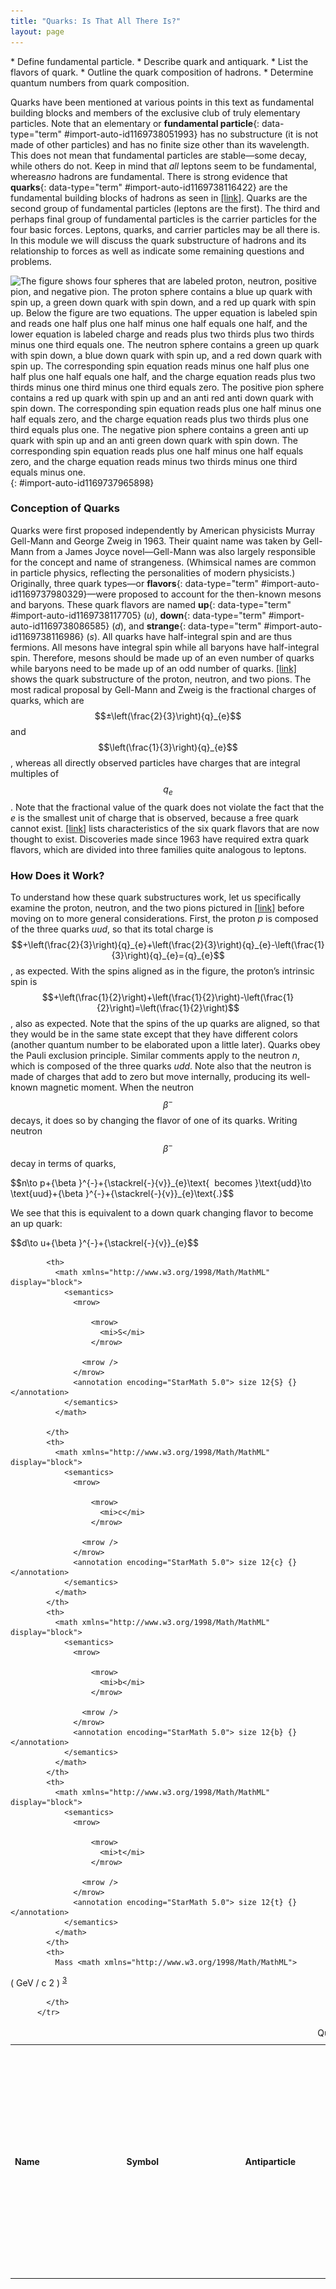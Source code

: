 ```yaml
---
title: "Quarks: Is That All There Is?"
layout: page
---
```



<div data-type="abstract" markdown="1">
* Define fundamental particle.
* Describe quark and antiquark.
* List the flavors of quark.
* Outline the quark composition of hadrons.
* Determine quantum numbers from quark composition.

</div>

Quarks have been mentioned at various points in this text as fundamental building blocks and members of the exclusive club of truly elementary particles. Note that an elementary or **fundamental particle**{: data-type="term" #import-auto-id1169738051993} has no substructure (it is not made of other particles) and has no finite size other than its wavelength. This does not mean that fundamental particles are stable—some decay, while others do not. Keep in mind that *all* leptons seem to be fundamental, whereas*no* hadrons are fundamental. There is strong evidence that **quarks**{: data-type="term" #import-auto-id1169738116422} are the fundamental building blocks of hadrons as seen in [\[link\]](#import-auto-id1169737965898). Quarks are the second group of fundamental particles (leptons are the first). The third and perhaps final group of fundamental particles is the carrier particles for the four basic forces. Leptons, quarks, and carrier particles may be all there is. In this module we will discuss the quark substructure of hadrons and its relationship to forces as well as indicate some remaining questions and problems.

![The figure shows four spheres that are labeled proton, neutron, positive pion, and negative pion. The proton sphere contains a blue up quark with spin up, a green down quark with spin down, and a red up quark with spin up. Below the figure are two equations. The upper equation is labeled spin and reads one half plus one half minus one half equals one half, and the lower equation is labeled charge and reads plus two thirds plus two thirds minus one third equals one. The neutron sphere contains a green up quark with spin down, a blue down quark with spin up, and a red down quark with spin up. The corresponding spin equation reads minus one half plus one half plus one half equals one half, and the charge equation reads plus two thirds minus one third minus one third equals zero. The positive pion sphere contains a red up quark with spin up and an anti red anti down quark with spin down. The corresponding spin equation reads plus one half minus one half equals zero, and the charge equation reads plus two thirds plus one third equals plus one. The negative pion sphere contains a green anti up quark with spin up and an anti green down quark with spin down. The corresponding spin equation reads plus one half minus one half equals zero, and the charge equation reads minus two thirds minus one third equals minus one.](../resources/Figure_34_05_01.jpg "All baryons, such as the proton and neutron shown here, are composed of three quarks. All mesons, such as the pions shown here, are composed of a quark-antiquark pair. Arrows represent the spins of the quarks, which, as we shall see, are also colored. The colors are such that they need to add to white for any possible combination of quarks."){: #import-auto-id1169737965898}

### Conception of Quarks

Quarks were first proposed independently by American physicists Murray Gell-Mann and George Zweig in 1963. Their quaint name was taken by Gell-Mann from a James Joyce novel—Gell-Mann was also largely responsible for the concept and name of strangeness. (Whimsical names are common in particle physics, reflecting the personalities of modern physicists.) Originally, three quark types—or **flavors**{: data-type="term" #import-auto-id1169737980329}—were proposed to account for the then-known mesons and baryons. These quark flavors are named **up**{: data-type="term" #import-auto-id1169738117705} (*u*), **down**{: data-type="term" #import-auto-id1169738086585} (*d*), and **strange**{: data-type="term" #import-auto-id1169738116986} (*s*). All quarks have half-integral spin and are thus fermions. All mesons have integral spin while all baryons have half-integral spin. Therefore, mesons should be made up of an even number of quarks while baryons need to be made up of an odd number of quarks. [\[link\]](#import-auto-id1169737965898) shows the quark substructure of the proton, neutron, and two pions. The most radical proposal by Gell-Mann and Zweig is the fractional charges of quarks, which are $$±\left(\frac{2}{3}\right){q}_{e}$$
 and $$\left(\frac{1}{3}\right){q}_{e}$$
, whereas all directly observed particles have charges that are integral multiples of $${q}_{e}$$
. Note that the fractional value of the quark does not violate the fact that the *e* is the smallest unit of charge that is observed, because a free quark cannot exist. [\[link\]](#import-auto-id1169738110830) lists characteristics of the six quark flavors that are now thought to exist. Discoveries made since 1963 have required extra quark flavors, which are divided into three families quite analogous to leptons.

### How Does it Work?

To understand how these quark substructures work, let us specifically examine the proton, neutron, and the two pions pictured in [\[link\]](#import-auto-id1169737965898) before moving on to more general considerations. First, the proton *p* is composed of the three quarks *uud*, so that its total charge is $$+\left(\frac{2}{3}\right){q}_{e}+\left(\frac{2}{3}\right){q}_{e}-\left(\frac{1}{3}\right){q}_{e}={q}_{e}$$
, as expected. With the spins aligned as in the figure, the proton’s intrinsic spin is $$+\left(\frac{1}{2}\right)+\left(\frac{1}{2}\right)-\left(\frac{1}{2}\right)=\left(\frac{1}{2}\right)$$
, also as expected. Note that the spins of the up quarks are aligned, so that they would be in the same state except that they have different colors (another quantum number to be elaborated upon a little later). Quarks obey the Pauli exclusion principle. Similar comments apply to the neutron *n*, which is composed of the three quarks *udd*. Note also that the neutron is made of charges that add to zero but move internally, producing its well-known magnetic moment. When the neutron $${\beta }^{-}$$
 decays, it does so by changing the flavor of one of its quarks. Writing neutron $${\beta }^{-}$$
 decay in terms of quarks,

<div data-type="equation" id="eip-id1169611872229">
$$n\to p+{\beta }^{-}+{\stackrel{-}{v}}_{e}\text{  becomes }\text{udd}\to \text{uud}+{\beta }^{-}+{\stackrel{-}{v}}_{e}\text{.}$$
</div>

We see that this is equivalent to a down quark changing flavor to become an up quark:

<div data-type="equation" id="eip-id1761747">
$$d\to u+{\beta }^{-}+{\stackrel{-}{v}}_{e}$$
</div>

<table id="import-auto-id1169738110830" summary="Quarks and Antiquarks"><caption><span data-type="title">Quarks and Antiquarks<sup data-type="footnote-number" id="footnote-ref1"><a data-type="footnote-link" href="#footnote1">1</a></sup></span></caption><thead>        
<tr>
            <th>
              <strong>Name</strong>
            </th>
            <th>
              <strong>Symbol</strong>
            </th>
            <th>
              <strong>Antiparticle</strong>
            </th>
            <th>
              <strong>Spin</strong>
            </th>
            <th>
              <strong>Charge</strong>
            </th>
            <th>
              <math xmlns="http://www.w3.org/1998/Math/MathML" display="block">
                <semantics>
                  <mrow>
                    
                      <mrow>
                        <mi>B</mi>
                      </mrow>
                    
                    <mrow />
                  </mrow>
                  <annotation encoding="StarMath 5.0"> size 12{B} {}</annotation>
                </semantics>
              </math> 
              
<sup data-type="footnote-number" id="footnote-ref2"><a data-type="footnote-link" href="#footnote2">2</a></sup> 
            </th>

            <th>
              <math xmlns="http://www.w3.org/1998/Math/MathML" display="block">
                <semantics>
                  <mrow>
                    
                      <mrow>
                        <mi>S</mi>
                      </mrow>
                    
                    <mrow />
                  </mrow>
                  <annotation encoding="StarMath 5.0"> size 12{S} {}</annotation>
                </semantics>
              </math> 

            </th>
            <th>
              <math xmlns="http://www.w3.org/1998/Math/MathML" display="block">
                <semantics>
                  <mrow>
                    
                      <mrow>
                        <mi>c</mi>
                      </mrow>
                    
                    <mrow />
                  </mrow>
                  <annotation encoding="StarMath 5.0"> size 12{c} {}</annotation>
                </semantics>
              </math> 
            </th>
            <th>
              <math xmlns="http://www.w3.org/1998/Math/MathML" display="block">
                <semantics>
                  <mrow>
                    
                      <mrow>
                        <mi>b</mi>
                      </mrow>
                    
                    <mrow />
                  </mrow>
                  <annotation encoding="StarMath 5.0"> size 12{b} {}</annotation>
                </semantics>
              </math> 
            </th>
            <th>
              <math xmlns="http://www.w3.org/1998/Math/MathML" display="block">
                <semantics>
                  <mrow>
                    
                      <mrow>
                        <mi>t</mi>
                      </mrow>
                    
                    <mrow />
                  </mrow>
                  <annotation encoding="StarMath 5.0"> size 12{t} {}</annotation>
                </semantics>
              </math> 
            </th>
            <th>
              Mass <math xmlns="http://www.w3.org/1998/Math/MathML">
<mo stretchy="false">(</mo>
<mtext>GeV</mtext>
<mo stretchy="false">/</mo>
<msup>
<mi>c</mi>
<mn>2</mn>
</msup>
<mo stretchy="false">)</mo>
</math><sup data-type="footnote-number" id="footnote-ref3"><a data-type="footnote-link" href="#footnote3">3</a></sup> 
            
            </th>
          </tr>
</thead><tbody>
<tr>
            <td>Up</td>
            <td>
              <math xmlns="http://www.w3.org/1998/Math/MathML" display="block">
                <semantics>
                  <mrow>
                    
                      <mrow>
                        <mi>u</mi>
                      </mrow>
                    
                    <mrow />
                  </mrow>
                  <annotation encoding="StarMath 5.0"> size 12{u} {}</annotation>
                </semantics>
              </math> 
            </td>
            <td>
              <math xmlns="http://www.w3.org/1998/Math/MathML" display="block">
                <semantics>
                  <mrow>
                    
                      <mrow>
                        <mover accent="true">
                          <mi>u</mi>
                          <mo stretchy="true">-</mo>
                        </mover>
                      </mrow>
                    
                    <mrow />
                  </mrow>
                  <annotation encoding="StarMath 5.0"> size 12{ { bar  {u}}} {}</annotation>
                </semantics>
              </math> 
            </td>
<td>1/2</td>
                               <td>
              <math xmlns="http://www.w3.org/1998/Math/MathML" display="block">
                <semantics>
                  <mrow>
                    
                      <mrow>
                        <mrow>
                          <mrow>
                            <mo stretchy="false">±</mo>
                            <mfrac>
                              <mn>2</mn>
                              <mn>3</mn>
                            </mfrac>
                          </mrow>
                          <msub>
                            <mi>q</mi>
                            
                              <mrow>
                                <mi>e</mi>
                              </mrow>
                            
                          </msub>
                        </mrow>
                      </mrow>
                    
                    <mrow />
                  </mrow>
                  <annotation encoding="StarMath 5.0"> size 12{ +-  {  {2}  over  {3} } q rSub { size 8{e} } } {}</annotation>
                </semantics>
              </math> 
            </td>
                          <td>
              <math xmlns="http://www.w3.org/1998/Math/MathML" display="block">
                <semantics>
                  <mrow>
                    
                      <mrow>
                        <mrow>
                          <mo stretchy="false">±</mo>
                          <mfrac>
                            <mn>1</mn>
                            <mn>3</mn>
                          </mfrac>
                        </mrow>
                      </mrow>
                    
                    <mrow />
                  </mrow>
                  <annotation encoding="StarMath 5.0"> size 12{ +-  {  {1}  over  {3} } } {}</annotation>
                </semantics>
              </math> 
            </td>
            <td>0</td>
            <td>0</td>
            <td>0</td>
            <td>0</td>
            <td>0.005</td>
          </tr><tr>
            <td>Down</td>
            <td>
              <math xmlns="http://www.w3.org/1998/Math/MathML" display="block">
                <semantics>
                  <mrow>
                    
                      <mrow>
                        <mi>d</mi>
                      </mrow>
                    
                    <mrow />
                  </mrow>
                  <annotation encoding="StarMath 5.0"> size 12{d} {}</annotation>
                </semantics>
              </math> 
            </td>
            <td>
              <math xmlns="http://www.w3.org/1998/Math/MathML" display="block">
                <semantics>
                  <mrow>
                    
                      <mrow>
                        <mover accent="true">
                          <mi>d</mi>
                          <mo stretchy="true">-</mo>
                        </mover>
                      </mrow>
                    
                    <mrow />
                  </mrow>
                  <annotation encoding="StarMath 5.0"> size 12{ { bar  {d}}} {}</annotation>
                </semantics>
              </math> 
            </td>
              <td>1/2</td>
            
            <td>
              <math xmlns="http://www.w3.org/1998/Math/MathML" display="block">
                <semantics>
                  <mrow>
                    
                      <mrow>
                        <mrow>
                          <mrow>
                            <mo stretchy="false">∓</mo>
                            <mfrac>
                              <mn>1</mn>
                              <mn>3</mn>
                            </mfrac>
                          </mrow>
                          <msub>
                            <mi>q</mi>
                            
                              <mrow>
                                <mi>e</mi>
                              </mrow>
                            
                          </msub>
                        </mrow>
                      </mrow>
                    
                    <mrow />
                  </mrow>
                  <annotation encoding="StarMath 5.0"> size 12{ -+  {  {1}  over  {3} } q rSub { size 8{e} } } {}</annotation>
                </semantics>
              </math> 
            </td>
            <td>
              <math xmlns="http://www.w3.org/1998/Math/MathML" display="block">
                <semantics>
                  <mrow>
                    
                      <mrow>
                        <mrow>
                          <mo stretchy="false">±</mo>
                          <mfrac>
                            <mn>1</mn>
                            <mn>3</mn>
                          </mfrac>
                        </mrow>
                      </mrow>
                    
                    <mrow />
                  </mrow>
                  <annotation encoding="StarMath 5.0"> size 12{ +-  {  {1}  over  {3} } } {}</annotation>
                </semantics>
              </math> 
            </td>
            <td>0</td>
            <td>0</td>
            <td>0</td>
            <td>0</td>
            <td>0.008</td>
          </tr>
            <tr>
            <td colspan="11" />
            </tr>
             <tr>
            <td>Strange</td>
            <td>
              <math xmlns="http://www.w3.org/1998/Math/MathML" display="block">
                <semantics>
                  <mrow>
                    
                      <mrow>
                        <mi>s</mi>
                      </mrow>
                    
                    <mrow />
                  </mrow>
                  <annotation encoding="StarMath 5.0"> size 12{s} {}</annotation>
                </semantics>
              </math> 
            </td>
            <td>
              <math xmlns="http://www.w3.org/1998/Math/MathML" display="block">
                <semantics>
                  <mrow>
                    
                      <mrow>
                        <mover accent="true">
                          <mi>s</mi>
                          <mo stretchy="true">-</mo>
                        </mover>
                      </mrow>
                    
                    <mrow />
                  </mrow>
                  <annotation encoding="StarMath 5.0"> size 12{ { bar  {s}}} {}</annotation>
                </semantics>
              </math> 
            </td>
              <td>1/2</td>
                        <td>
              <math xmlns="http://www.w3.org/1998/Math/MathML" display="block">
                <semantics>
                  <mrow>
                    
                      <mrow>
                        <mrow>
                          <mrow>
                            <mo stretchy="false">∓</mo>
                            <mfrac>
                              <mn>1</mn>
                              <mn>3</mn>
                            </mfrac>
                          </mrow>
                          <msub>
                            <mi>q</mi>
                            
                              <mrow>
                                <mi>e</mi>
                              </mrow>
                            
                          </msub>
                        </mrow>
                      </mrow>
                    
                    <mrow />
                  </mrow>
                  <annotation encoding="StarMath 5.0"> size 12{ -+  {  {1}  over  {3} } q rSub { size 8{e} } } {}</annotation>
                </semantics>
              </math> 
            </td>
            <td>
              <math xmlns="http://www.w3.org/1998/Math/MathML" display="block">
                <semantics>
                  <mrow>
                    
                      <mrow>
                        <mrow>
                          <mo stretchy="false">±</mo>
                          <mfrac>
                            <mn>1</mn>
                            <mn>3</mn>
                          </mfrac>
                        </mrow>
                      </mrow>
                    
                    <mrow />
                  </mrow>
                  <annotation encoding="StarMath 5.0"> size 12{ +-  {  {1}  over  {3} } } {}</annotation>
                </semantics>
              </math> 
            </td>
            <td>
              <math xmlns="http://www.w3.org/1998/Math/MathML" display="block">
                <semantics>
                  <mrow>
                    
                      <mrow>
                        <mrow>
                          <mo stretchy="false">∓</mo>
                          <mn>1</mn>
                        </mrow>
                      </mrow>
                    
                    <mrow />
                  </mrow>
                  <annotation encoding="StarMath 5.0"> size 12{ -+ 1} {}</annotation>
                </semantics>
              </math> 
            </td>
            <td>0</td>
            <td>0</td>
            <td>0</td>
            <td>0.50</td>
          </tr><tr>
            <td>Charmed</td>
            <td>
              <math xmlns="http://www.w3.org/1998/Math/MathML" display="block">
                <semantics>
                  <mrow>
                    
                      <mrow>
                        <mi>c</mi>
                      </mrow>
                    
                    <mrow />
                  </mrow>
                  <annotation encoding="StarMath 5.0"> size 12{c} {}</annotation>
                </semantics>
              </math> 
            </td>
            <td>
              <math xmlns="http://www.w3.org/1998/Math/MathML" display="block">
                <semantics>
                  <mrow>
                    
                      <mrow>
                        <mover accent="true">
                          <mi>c</mi>
                          <mo stretchy="true">-</mo>
                        </mover>
                      </mrow>
                    
                    <mrow />
                  </mrow>
                  <annotation encoding="StarMath 5.0"> size 12{ { bar  {c}}} {}</annotation>
                </semantics>
              </math> 
            </td>
              <td>1/2</td>
                        <td>
              <math xmlns="http://www.w3.org/1998/Math/MathML" display="block">
                <semantics>
                  <mrow>
                    
                      <mrow>
                        <mrow>
                          <mrow>
                            <mo stretchy="false">±</mo>
                            <mfrac>
                              <mn>2</mn>
                              <mn>3</mn>
                            </mfrac>
                          </mrow>
                          <msub>
                            <mi>q</mi>
                            
                              <mrow>
                                <mi>e</mi>
                              </mrow>
                            
                          </msub>
                        </mrow>
                      </mrow>
                    
                    <mrow />
                  </mrow>
                  <annotation encoding="StarMath 5.0"> size 12{ +-  {  {2}  over  {3} } q rSub { size 8{e} } } {}</annotation>
                </semantics>
              </math> 
            </td>
            <td>
              <math xmlns="http://www.w3.org/1998/Math/MathML" display="block">
                <semantics>
                  <mrow>
                    
                      <mrow>
                        <mrow>
                          <mo stretchy="false">±</mo>
                          <mfrac>
                            <mn>1</mn>
                            <mn>3</mn>
                          </mfrac>
                        </mrow>
                      </mrow>
                    
                    <mrow />
                  </mrow>
                  <annotation encoding="StarMath 5.0"> size 12{ +-  {  {1}  over  {3} } } {}</annotation>
                </semantics>
              </math> 
            </td>
            <td>0</td>
            <td>
              <math xmlns="http://www.w3.org/1998/Math/MathML" display="block">
                <semantics>
                  <mrow>
                    
                      <mrow>
                        <mrow>
                          <mo stretchy="false">±</mo>
                          <mn>1</mn>
                        </mrow>
                      </mrow>
                    
                    <mrow />
                  </mrow>
                  <annotation encoding="StarMath 5.0"> size 12{ +- 1} {}</annotation>
                </semantics>
              </math> 
            </td>
            <td>0</td>
            <td>0</td>
            <td>1.6</td>
          </tr>
           <tr>
            <td colspan="11" />
            </tr>           <tr>
            <td>Bottom</td>
            <td>
              <math xmlns="http://www.w3.org/1998/Math/MathML" display="block">
                <semantics>
                  <mrow>
                    
                      <mrow>
                        <mi>b</mi>
                      </mrow>
                    
                    <mrow />
                  </mrow>
                  <annotation encoding="StarMath 5.0"> size 12{b} {}</annotation>
                </semantics>
              </math> 
            </td>
            <td>
              <math xmlns="http://www.w3.org/1998/Math/MathML" display="block">
                <semantics>
                  <mrow>
                    
                      <mrow>
                        <mover accent="true">
                          <mi>b</mi>
                          <mo stretchy="true">-</mo>
                        </mover>
                      </mrow>
                    
                    <mrow />
                  </mrow>
                  <annotation encoding="StarMath 5.0"> size 12{ { bar  {b}}} {}</annotation>
                </semantics>
              </math> 
            </td>
              <td>1/2</td>
           
            <td>
              <math xmlns="http://www.w3.org/1998/Math/MathML" display="block">
                <semantics>
                  <mrow>
                    
                      <mrow>
                        <mrow>
                          <mrow>
                            <mo stretchy="false">∓</mo>
                            <mfrac>
                              <mn>1</mn>
                              <mn>3</mn>
                            </mfrac>
                          </mrow>
                          <msub>
                            <mi>q</mi>
                            
                              <mrow>
                                <mi>e</mi>
                              </mrow>
                            
                          </msub>
                        </mrow>
                      </mrow>
                    
                    <mrow />
                  </mrow>
                  <annotation encoding="StarMath 5.0"> size 12{ -+  {  {1}  over  {3} } q rSub { size 8{e} } } {}</annotation>
                </semantics>
              </math> 
            </td>
            <td>
              <math xmlns="http://www.w3.org/1998/Math/MathML" display="block">
                <semantics>
                  <mrow>
                    
                      <mrow>
                        <mrow>
                          <mo stretchy="false">±</mo>
                          <mfrac>
                            <mn>1</mn>
                            <mn>3</mn>
                          </mfrac>
                        </mrow>
                      </mrow>
                    
                    <mrow />
                  </mrow>
                  <annotation encoding="StarMath 5.0"> size 12{ +-  {  {1}  over  {3} } } {}</annotation>
                </semantics>
              </math> 
            </td>
            <td>0</td>
            <td>0</td>
            <td>
              <math xmlns="http://www.w3.org/1998/Math/MathML" display="block">
                <semantics>
                  <mrow>
                    
                      <mrow>
                        <mrow>
                          <mo stretchy="false">∓</mo>
                          <mn>1</mn>
                        </mrow>
                      </mrow>
                    
                    <mrow />
                  </mrow>
                  <annotation encoding="StarMath 5.0"> size 12{ -+ 1} {}</annotation>
                </semantics>
              </math> 
            </td>
            <td>0</td>
            <td>5</td>
          </tr><tr>
            <td>Top</td>
            <td>
              <math xmlns="http://www.w3.org/1998/Math/MathML" display="block">
                <semantics>
                  <mrow>
                    
                      <mrow>
                        <mi>t</mi>
                      </mrow>
                    
                    <mrow />
                  </mrow>
                  <annotation encoding="StarMath 5.0"> size 12{t} {}</annotation>
                </semantics>
              </math> 
            </td>
            <td>
              <math xmlns="http://www.w3.org/1998/Math/MathML" display="block">
                <semantics>
                  <mrow>
                    
                      <mrow>
                        <mover accent="true">
                          <mi>t</mi>
                          <mo stretchy="true">-</mo>
                        </mover>
                      </mrow>
                    
                    <mrow />
                  </mrow>
                  <annotation encoding="StarMath 5.0"> size 12{ { bar  {t}}} {}</annotation>
                </semantics>
              </math> 
            </td>
              <td>1/2</td>
           
            <td>
              <math xmlns="http://www.w3.org/1998/Math/MathML" display="block">
                <semantics>
                  <mrow>
                    
                      <mrow>
                        <mrow>
                          <mrow>
                            <mo stretchy="false">±</mo>
                            <mfrac>
                              <mn>2</mn>
                              <mn>3</mn>
                            </mfrac>
                          </mrow>
                          <msub>
                            <mi>q</mi>
                            
                              <mrow>
                                <mi>e</mi>
                              </mrow>
                            
                          </msub>
                        </mrow>
                      </mrow>
                    
                    <mrow />
                  </mrow>
                  <annotation encoding="StarMath 5.0"> size 12{ +-  {  {2}  over  {3} } q rSub { size 8{e} } } {}</annotation>
                </semantics>
              </math> 
            </td>
            <td>
              <math xmlns="http://www.w3.org/1998/Math/MathML" display="block">
                <semantics>
                  <mrow>
                    
                      <mrow>
                        <mrow>
                          <mo stretchy="false">±</mo>
                          <mfrac>
                            <mn>1</mn>
                            <mn>3</mn>
                          </mfrac>
                        </mrow>
                      </mrow>
                    
                    <mrow />
                  </mrow>
                  <annotation encoding="StarMath 5.0"> size 12{ +-  {  {1}  over  {3} } } {}</annotation>
                </semantics>
              </math> 
            </td>
            <td>0</td>
            <td>0</td>
            <td>0</td>
            <td>
              <math xmlns="http://www.w3.org/1998/Math/MathML" display="block">
                <semantics>
                  <mrow>
                    
                      <mrow>
                        <mrow>
                          <mo stretchy="false">±</mo>
                          <mn>1</mn>
                        </mrow>
                      </mrow>
                    
                    <mrow />
                  </mrow>
                  <annotation encoding="StarMath 5.0"> size 12{ +- 1} {}</annotation>
                </semantics>
              </math> 
            </td>
            <td>173</td>
          </tr></tbody></table>

<table id="import-auto-id1169737909561" summary=""><caption><span data-type="title">Quark Composition of Selected Hadrons<sup data-type="footnote-number" id="footnote-ref4"><a data-type="footnote-link" href="#footnote4">4</a></sup></span></caption><thead><tr>
            <th>
              <strong>Particle</strong>
            </th>
            <th colspan="2">
              <strong>Quark Composition</strong>
            </th>
          </tr></thead><tbody><tr>
            <td colspan="3">
              <strong><em>Mesons</em></strong>
            </td>
          </tr><tr>
            <td colspan="2">
              <math xmlns="http://www.w3.org/1998/Math/MathML" display="block">
                <semantics>
                  <mrow>
                    
                      <mrow>
                        <msup>
                          <mi>π</mi>
                          
                            <mrow>
                              <mrow>
                                <mo stretchy="false">+</mo>
                                <mrow />
                              </mrow>
                            </mrow>
                          
                        </msup>
                      </mrow>
                    
                    <mrow />
                  </mrow>
                  <annotation encoding="StarMath 5.0"> size 12{π rSup { size 8{+{}} } } {}</annotation>
                </semantics>
              </math> 
            </td>
            
            <td>
              <math xmlns="http://www.w3.org/1998/Math/MathML" display="block">
                <semantics>
                  <mrow>
                    
                      <mrow>
                        <mrow>
                          <mi>u</mi>
                          <mover accent="true">
                            <mi>d</mi>
                            <mo stretchy="true">-</mo>
                          </mover>
                        </mrow>
                      </mrow>
                    
                    <mrow />
                  </mrow>
                  <annotation encoding="StarMath 5.0"> size 12{u { bar  {d}}} {}</annotation>
                </semantics>
              </math> 
            </td>
          </tr><tr>
            <td colspan="2">
              <math xmlns="http://www.w3.org/1998/Math/MathML" display="block">
                <semantics>
                  <mrow>
                    
                      <mrow>
                        <msup>
                          <mi>π</mi>
                          
                            <mrow>
                              <mrow>
                                <mo stretchy="false">−</mo>
                                <mrow />
                              </mrow>
                            </mrow>
                          
                        </msup>
                      </mrow>
                    
                    <mrow />
                  </mrow>
                  <annotation encoding="StarMath 5.0"> size 12{π rSup { size 8{ - {}} } } {}</annotation>
                </semantics>
              </math> 
            </td>
            
            <td>
              <math xmlns="http://www.w3.org/1998/Math/MathML" display="block">
                <semantics>
                  <mrow>
                    
                      <mrow>
                        <mrow>
                          <mover accent="true">
                            <mi>u</mi>
                            <mo stretchy="true">-</mo>
                          </mover>
                          <mi>d</mi>
                        </mrow>
                      </mrow>
                    
                    <mrow />
                  </mrow>
                  <annotation encoding="StarMath 5.0"> size 12{ { bar  {u}}d} {}</annotation>
                </semantics>
              </math> 
            </td>
          </tr><tr>
            <td colspan="2">
              <math xmlns="http://www.w3.org/1998/Math/MathML" display="block">
                <semantics>
                  <mrow>
                    
                      <mrow>
                        <msup>
                          <mi>π</mi>
                          
                            <mrow>
                              <mn>0</mn>
                            </mrow>
                          
                        </msup>
                      </mrow>
                    
                    <mrow />
                  </mrow>
                  <annotation encoding="StarMath 5.0"> size 12{π rSup { size 8{0} } } {}</annotation>
                </semantics>
              </math> 
            </td>
            
            <td>$$u\stackrel{-}{u}$$, $$d\stackrel{-}{d}$$ mixture<sup data-type="footnote-number" id="footnote-ref5"><a data-type="footnote-link" href="#footnote5">5</a></sup></td>
          </tr><tr>
            <td colspan="2">
              <math xmlns="http://www.w3.org/1998/Math/MathML" display="block">
                <semantics>
                  <mrow>
                    
                      <mrow>
                        <msup>
                          <mi>η</mi>
                          
                            <mrow>
                              <mn>0</mn>
                            </mrow>
                          
                        </msup>
                      </mrow>
                    
                    <mrow />
                  </mrow>
                  <annotation encoding="StarMath 5.0"> size 12{η rSup { size 8{0} } } {}</annotation>
                </semantics>
              </math> 
            </td>
           
            <td>$$u\stackrel{-}{u}$$, $$d\stackrel{-}{d}$$ mixture<sup data-type="footnote-number" id="footnote-ref6"><a data-type="footnote-link" href="#footnote6">6</a></sup></td>
          </tr><tr>
            <td colspan="2">
              <math xmlns="http://www.w3.org/1998/Math/MathML" display="block">
                <semantics>
                  <mrow>
                    
                      <mrow>
                        <msup>
                          <mi>K</mi>
                          
                            <mrow>
                              <mn>0</mn>
                            </mrow>
                          
                        </msup>
                      </mrow>
                    
                    <mrow />
                  </mrow>
                  <annotation encoding="StarMath 5.0"> size 12{K rSup { size 8{0} } } {}</annotation>
                </semantics>
              </math> 
            </td>
           
            <td>
              <math xmlns="http://www.w3.org/1998/Math/MathML" display="block">
                <semantics>
                  <mrow>
                    
                      <mrow>
                        <mrow>
                          <mi>d</mi>
                          <mover accent="true">
                            <mi>s</mi>
                            <mo stretchy="true">-</mo>
                          </mover>
                        </mrow>
                      </mrow>
                    
                    <mrow />
                  </mrow>
                  <annotation encoding="StarMath 5.0"> size 12{d { bar  {s}}} {}</annotation>
                </semantics>
              </math> 
            </td>
          </tr><tr>
            <td colspan="2">
              <math xmlns="http://www.w3.org/1998/Math/MathML" display="block">
                <semantics>
                  <mrow>
                    
                      <mrow>
                        <msup>
                          <mover accent="true">
                            <mi>K</mi>
                            <mo stretchy="true">-</mo>
                          </mover>
                          
                            <mrow>
                              <mn>0</mn>
                            </mrow>
                          
                        </msup>
                      </mrow>
                    
                    <mrow />
                  </mrow>
                  <annotation encoding="StarMath 5.0"> size 12{ { bar  {K}} rSup { size 8{0} } } {}</annotation>
                </semantics>
              </math> 
            </td>
            
            <td>
              <math xmlns="http://www.w3.org/1998/Math/MathML" display="block">
                <semantics>
                  <mrow>
                    
                      <mrow>
                        <mrow>
                          <mover accent="true">
                            <mi>d</mi>
                            <mo stretchy="true">-</mo>
                          </mover>
                          <mi>s</mi>
                        </mrow>
                      </mrow>
                    
                    <mrow />
                  </mrow>
                  <annotation encoding="StarMath 5.0"> size 12{ { bar  {d}}s} {}</annotation>
                </semantics>
              </math> 
            </td>
          </tr><tr>
            <td colspan="2">
              <math xmlns="http://www.w3.org/1998/Math/MathML" display="block">
                <semantics>
                  <mrow>
                    
                      <mrow>
                        <msup>
                          <mi>K</mi>
                          
                            <mrow>
                              <mrow>
                                <mo stretchy="false">+</mo>
                                <mrow />
                              </mrow>
                            </mrow>
                          
                        </msup>
                      </mrow>
                    
                    <mrow />
                  </mrow>
                  <annotation encoding="StarMath 5.0"> size 12{K rSup { size 8{+{}} } } {}</annotation>
                </semantics>
              </math> 
            </td>
            
            <td>
              <math xmlns="http://www.w3.org/1998/Math/MathML" display="block">
                <semantics>
                  <mrow>
                    
                      <mrow>
                        <mrow>
                          <mi>u</mi>
                          <mover accent="true">
                            <mi>s</mi>
                            <mo stretchy="true">-</mo>
                          </mover>
                        </mrow>
                      </mrow>
                    
                    <mrow />
                  </mrow>
                  <annotation encoding="StarMath 5.0"> size 12{u { bar  {s}}} {}</annotation>
                </semantics>
              </math> 
            </td>
          </tr><tr>
            <td colspan="2">
              <math xmlns="http://www.w3.org/1998/Math/MathML" display="block">
                <semantics>
                  <mrow>
                    
                      <mrow>
                        <msup>
                          <mi>K</mi>
                          
                            <mrow>
                              <mrow>
                                <mo stretchy="false">−</mo>
                                <mrow />
                              </mrow>
                            </mrow>
                          
                        </msup>
                      </mrow>
                    
                    <mrow />
                  </mrow>
                  <annotation encoding="StarMath 5.0"> size 12{K rSup { size 8{ - {}} } } {}</annotation>
                </semantics>
              </math> 
            </td>
            
            <td>
              <math xmlns="http://www.w3.org/1998/Math/MathML" display="block">
                <semantics>
                  <mrow>
                    
                      <mrow>
                        <mrow>
                          <mover accent="true">
                            <mi>u</mi>
                            <mo stretchy="true">-</mo>
                          </mover>
                          <mi>s</mi>
                        </mrow>
                      </mrow>
                    
                    <mrow />
                  </mrow>
                  <annotation encoding="StarMath 5.0"> size 12{ { bar  {u}}s} {}</annotation>
                </semantics>
              </math> 
            </td>
          </tr><tr>
            <td colspan="2">
              <math xmlns="http://www.w3.org/1998/Math/MathML" display="block">
                <semantics>
                  <mrow>
                    
                      <mrow>
                        <mrow>
                          <mi>J</mi>
                          <mo stretchy="false">/</mo>
                          <mi>ψ</mi>
                        </mrow>
                      </mrow>
                    
                    <mrow />
                  </mrow>
                  <annotation encoding="StarMath 5.0"> size 12{J/ψ} {}</annotation>
                </semantics>
              </math> 
            </td>
            
            <td>
              <math xmlns="http://www.w3.org/1998/Math/MathML" display="block">
                <semantics>
                  <mrow>
                    
                      <mrow>
                        <mrow>
                          <mi>c</mi>
                          <mover accent="true">
                            <mi>c</mi>
                            <mo stretchy="true">-</mo>
                          </mover>
                        </mrow>
                      </mrow>
                    
                    <mrow />
                  </mrow>
                  <annotation encoding="StarMath 5.0"> size 12{c { bar  {c}}} {}</annotation>
                </semantics>
              </math> 
            </td>
          </tr><tr>
            <td colspan="2"><math xmlns="http://www.w3.org/1998/Math/MathML">
<mi>ϒ</mi>
</math></td>
            
            <td>
              <math xmlns="http://www.w3.org/1998/Math/MathML" display="block">
                <semantics>
                  <mrow>
                    
                      <mrow>
                        <mrow>
                          <mi>b</mi>
                          <mover accent="true">
                            <mi>b</mi>
                            <mo stretchy="true">-</mo>
                          </mover>
                        </mrow>
                      </mrow>
                    
                    <mrow />
                  </mrow>
                  <annotation encoding="StarMath 5.0"> size 12{b { bar  {b}}} {}</annotation>
                </semantics>
              </math> 
            </td>
          </tr><tr>
            <td colspan="3">
              <strong><em>Baryons<sup data-type="footnote-number" id="footnote-ref7"><a data-type="footnote-link" href="#footnote7">7</a></sup>,<sup data-type="footnote-number" id="footnote-ref8"><a data-type="footnote-link" href="#footnote8">8</a></sup> </em>
              <strong /></strong>
            </td>
            
            
          </tr><tr>
            <td colspan="2">
              <math xmlns="http://www.w3.org/1998/Math/MathML" display="block">
                <semantics>
                  <mrow>
                    
                      <mrow>
                        <mi>p</mi>
                      </mrow>
                    
                    <mrow />
                  </mrow>
                  <annotation encoding="StarMath 5.0"> size 12{p} {}</annotation>
                </semantics>
              </math> 
            </td>
            
            <td>
              <math xmlns="http://www.w3.org/1998/Math/MathML" display="block">
                <semantics>
                  <mrow>
                    
                      <mrow>
                        <mstyle fontstyle="italic">
                          <mrow>
                            <mtext>uud</mtext>
                          </mrow>
                        </mstyle>
                      </mrow>
                    
                    <mrow />
                  </mrow>
                  <annotation encoding="StarMath 5.0"> size 12{ ital "uud"} {}</annotation>
                </semantics>
              </math> 
            </td>
          </tr><tr>
            <td colspan="2">
              <math xmlns="http://www.w3.org/1998/Math/MathML" display="block">
                <semantics>
                  <mrow>
                    
                      <mrow>
                        <mi>n</mi>
                      </mrow>
                    
                    <mrow />
                  </mrow>
                  <annotation encoding="StarMath 5.0"> size 12{n} {}</annotation>
                </semantics>
              </math> 
            </td>
            
            <td>
              <math xmlns="http://www.w3.org/1998/Math/MathML" display="block">
                <semantics>
                  <mrow>
                    
                      <mrow>
                        <mstyle fontstyle="italic">
                          <mrow>
                            <mtext>udd</mtext>
                          </mrow>
                        </mstyle>
                      </mrow>
                    
                    <mrow />
                  </mrow>
                  <annotation encoding="StarMath 5.0"> size 12{ ital "uud"} {}</annotation>
                </semantics>
              </math> 
            </td>
          </tr><tr>
            <td colspan="2">
              <math xmlns="http://www.w3.org/1998/Math/MathML" display="block">
                <semantics>
                  <mrow>
                    
                      <mrow>
                        <msup>
                          <mtext>Δ</mtext>
                          
                            <mrow>
                              <mn>0</mn>
                            </mrow>
                          
                        </msup>
                      </mrow>
                    
                    <mrow />
                  </mrow>
                  <annotation encoding="StarMath 5.0"> size 12{Δ rSup { size 8{0} } } {}</annotation>
                </semantics>
              </math> 
            </td>
           
            <td>
              <math xmlns="http://www.w3.org/1998/Math/MathML" display="block">
                <semantics>
                  <mrow>
                    
                      <mrow>
                        <mstyle fontstyle="italic">
                          <mrow>
                            <mtext>udd</mtext>
                          </mrow>
                        </mstyle>
                      </mrow>
                    
                    <mrow />
                  </mrow>
                  <annotation encoding="StarMath 5.0"> size 12{ ital "uud"} {}</annotation>
                </semantics>
              </math> 
            </td>
          </tr><tr>
            <td colspan="2">
              <math xmlns="http://www.w3.org/1998/Math/MathML" display="block">
                <semantics>
                  <mrow>
                    
                      <mrow>
                        <msup>
                          <mtext>Δ</mtext>
                          
                            <mrow>
                              <mrow>
                                <mo stretchy="false">+</mo>
                                <mrow />
                              </mrow>
                            </mrow>
                          
                        </msup>
                      </mrow>
                    
                    <mrow />
                  </mrow>
                  <annotation encoding="StarMath 5.0"> size 12{Δ rSup { size 8{+{}} } } {}</annotation>
                </semantics>
              </math> 
            </td>
            
            <td>
              <math xmlns="http://www.w3.org/1998/Math/MathML" display="block">
                <semantics>
                  <mrow>
                    
                      <mrow>
                        <mstyle fontstyle="italic">
                          <mrow>
                            <mtext>uud</mtext>
                          </mrow>
                        </mstyle>
                      </mrow>
                    
                    <mrow />
                  </mrow>
                  <annotation encoding="StarMath 5.0"> size 12{ ital "uud"} {}</annotation>
                </semantics>
              </math> 
            </td>
          </tr><tr>
            <td colspan="2">
              <math xmlns="http://www.w3.org/1998/Math/MathML" display="block">
                <semantics>
                  <mrow>
                    
                      <mrow>
                        <msup>
                          <mtext>Δ</mtext>
                          
                            <mrow>
                              <mrow>
                                <mo stretchy="false">−</mo>
                                <mrow />
                              </mrow>
                            </mrow>
                          
                        </msup>
                      </mrow>
                    
                    <mrow />
                  </mrow>
                  <annotation encoding="StarMath 5.0"> size 12{Δ rSup { size 8{ - {}} } } {}</annotation>
                </semantics>
              </math> 
            </td>
            
            <td>
              <math xmlns="http://www.w3.org/1998/Math/MathML" display="block">
                <semantics>
                  <mrow>
                    
                      <mrow>
                        <mstyle fontstyle="italic">
                          <mrow>
                            <mtext>ddd</mtext>
                          </mrow>
                        </mstyle>
                      </mrow>
                    
                    <mrow />
                  </mrow>
                  <annotation encoding="StarMath 5.0"> size 12{ ital "ddd"} {}</annotation>
                </semantics>
              </math> 
            </td>
          </tr><tr>
            <td colspan="2">
              <math xmlns="http://www.w3.org/1998/Math/MathML" display="block">
                <semantics>
                  <mrow>
                    
                      <mrow>
                        <msup>
                          <mtext>Δ</mtext>
                          
                            <mrow>
                              <mtext>++</mtext>
                            </mrow>
                          
                        </msup>
                      </mrow>
                    
                    <mrow />
                  </mrow>
                  <annotation encoding="StarMath 5.0"> size 12{Δ rSup { size 8{"++"} } } {}</annotation>
                </semantics>
              </math> 
            </td>
            
            <td>
              <math xmlns="http://www.w3.org/1998/Math/MathML" display="block">
                <semantics>
                  <mrow>
                    
                      <mrow>
                        <mstyle fontstyle="italic">
                          <mrow>
                            <mtext>uuu</mtext>
                          </mrow>
                        </mstyle>
                      </mrow>
                    
                    <mrow />
                  </mrow>
                  <annotation encoding="StarMath 5.0"> size 12{ ital "uuu"} {}</annotation>
                </semantics>
              </math> 
            </td>
          </tr><tr>
            <td colspan="2">
              <math xmlns="http://www.w3.org/1998/Math/MathML" display="block">
                <semantics>
                  <mrow>
                    
                      <mrow>
                        <msup>
                          <mtext>Λ</mtext>
                          
                            <mrow>
                              <mn>0</mn>
                            </mrow>
                          
                        </msup>
                      </mrow>
                    
                    <mrow />
                  </mrow>
                  <annotation encoding="StarMath 5.0"> size 12{Λ rSup { size 8{0} } } {}</annotation>
                </semantics>
              </math> 
            </td>
           
            <td>
              <math xmlns="http://www.w3.org/1998/Math/MathML" display="block">
                <semantics>
                  <mrow>
                    
                      <mrow>
                        <mstyle fontstyle="italic">
                          <mrow>
                            <mtext>uds</mtext>
                          </mrow>
                        </mstyle>
                      </mrow>
                    
                    <mrow />
                  </mrow>
                  <annotation encoding="StarMath 5.0"> size 12{ ital "uds"} {}</annotation>
                </semantics>
              </math> 
            </td>
          </tr><tr>
            <td colspan="2">
              <math xmlns="http://www.w3.org/1998/Math/MathML" display="block">
                <semantics>
                  <mrow>
                    
                      <mrow>
                        <msup>
                          <mtext>Σ</mtext>
                          
                            <mrow>
                              <mn>0</mn>
                            </mrow>
                          
                        </msup>
                      </mrow>
                    
                    <mrow />
                  </mrow>
                  <annotation encoding="StarMath 5.0"> size 12{Σ rSup { size 8{0} } } {}</annotation>
                </semantics>
              </math> 
            </td>
            
            <td>
              <math xmlns="http://www.w3.org/1998/Math/MathML" display="block">
                <semantics>
                  <mrow>
                    
                      <mrow>
                        <mstyle fontstyle="italic">
                          <mrow>
                            <mtext>uds</mtext>
                          </mrow>
                        </mstyle>
                      </mrow>
                    
                    <mrow />
                  </mrow>
                  <annotation encoding="StarMath 5.0"> size 12{ ital "uds"} {}</annotation>
                </semantics>
              </math> 
            </td>
          </tr><tr>
            <td colspan="2">
              <math xmlns="http://www.w3.org/1998/Math/MathML" display="block">
                <semantics>
                  <mrow>
                    
                      <mrow>
                        <msup>
                          <mtext>Σ</mtext>
                          
                            <mrow>
                              <mrow>
                                <mo stretchy="false">+</mo>
                                <mrow />
                              </mrow>
                            </mrow>
                          
                        </msup>
                      </mrow>
                    
                    <mrow />
                  </mrow>
                  <annotation encoding="StarMath 5.0"> size 12{Σ rSup { size 8{+{}} } } {}</annotation>
                </semantics>
              </math> 
            </td>
            
            <td>
              <math xmlns="http://www.w3.org/1998/Math/MathML" display="block">
                <semantics>
                  <mrow>
                    
                      <mrow>
                        <mstyle fontstyle="italic">
                          <mrow>
                            <mtext>uus</mtext>
                          </mrow>
                        </mstyle>
                      </mrow>
                    
                    <mrow />
                  </mrow>
                  <annotation encoding="StarMath 5.0"> size 12{ ital "uus"} {}</annotation>
                </semantics>
              </math> 
            </td>
          </tr><tr>
            <td colspan="2">
              <math xmlns="http://www.w3.org/1998/Math/MathML" display="block">
                <semantics>
                  <mrow>
                    
                      <mrow>
                        <msup>
                          <mtext>Σ</mtext>
                          
                            <mrow>
                              <mrow>
                                <mo stretchy="false">−</mo>
                                <mrow />
                              </mrow>
                            </mrow>
                          
                        </msup>
                      </mrow>
                    
                    <mrow />
                  </mrow>
                  <annotation encoding="StarMath 5.0"> size 12{Σ rSup { size 8{ - {}} } } {}</annotation>
                </semantics>
              </math> 
            </td>
            
            <td>
              <math xmlns="http://www.w3.org/1998/Math/MathML" display="block">
                <semantics>
                  <mrow>
                    
                      <mrow>
                        <mstyle fontstyle="italic">
                          <mrow>
                            <mtext>dds</mtext>
                          </mrow>
                        </mstyle>
                      </mrow>
                    
                    <mrow />
                  </mrow>
                  <annotation encoding="StarMath 5.0"> size 12{ ital "dds"} {}</annotation>
                </semantics>
              </math> 
            </td>
          </tr><tr>
            <td colspan="2">
              <math xmlns="http://www.w3.org/1998/Math/MathML" display="block">
                <semantics>
                  <mrow>
                    
                      <mrow>
                        <msup>
                          <mtext>Ξ</mtext>
                          
                            <mrow>
                              <mn>0</mn>
                            </mrow>
                          
                        </msup>
                      </mrow>
                    
                    <mrow />
                  </mrow>
                  <annotation encoding="StarMath 5.0"> size 12{Ξ rSup { size 8{0} } } {}</annotation>
                </semantics>
              </math> 
            </td>
                       <td>
              <math xmlns="http://www.w3.org/1998/Math/MathML" display="block">
                <semantics>
                  <mrow>
                    
                      <mrow>
                        <mstyle fontstyle="italic">
                          <mrow>
                            <mtext>uss</mtext>
                          </mrow>
                        </mstyle>
                      </mrow>
                    
                    <mrow />
                  </mrow>
                  <annotation encoding="StarMath 5.0"> size 12{ ital "uss"} {}</annotation>
                </semantics>
              </math> 
            </td>
          </tr><tr>
            <td colspan="2">
              <math xmlns="http://www.w3.org/1998/Math/MathML" display="block">
                <semantics>
                  <mrow>
                    
                      <mrow>
                        <msup>
                          <mtext>Ξ</mtext>
                          
                            <mrow>
                              <mrow>
                                <mo stretchy="false">−</mo>
                                <mrow />
                              </mrow>
                            </mrow>
                          
                        </msup>
                      </mrow>
                    
                    <mrow />
                  </mrow>
                  <annotation encoding="StarMath 5.0"> size 12{Ξ rSup { size 8{ - {}} } } {}</annotation>
                </semantics>
              </math> 
            </td>
            
            <td>
              <math xmlns="http://www.w3.org/1998/Math/MathML" display="block">
                <semantics>
                  <mrow>
                    
                      <mrow>
                        <mstyle fontstyle="italic">
                          <mrow>
                            <mtext>dss</mtext>
                          </mrow>
                        </mstyle>
                      </mrow>
                    
                    <mrow />
                  </mrow>
                  <annotation encoding="StarMath 5.0"> size 12{ ital "dss"} {}</annotation>
                </semantics>
              </math> 
            </td>
          </tr><tr>
            <td colspan="2">
              <math xmlns="http://www.w3.org/1998/Math/MathML" display="block">
                <semantics>
                  <mrow>
                    
                      <mrow>
                        <msup>
                          <mo stretchy="false">Ω</mo>
                          
                            <mrow>
                              <mrow>
                                <mo stretchy="false">−</mo>
                                <mrow />
                              </mrow>
                            </mrow>
                          
                        </msup>
                      </mrow>
                    
                    <mrow />
                  </mrow>
                  <annotation encoding="StarMath 5.0"> size 12{ %OMEGA  rSup { size 8{ - {}} } } {}</annotation>
                </semantics>
              </math> 
            </td>
            
            <td>
              <math xmlns="http://www.w3.org/1998/Math/MathML" display="block">
                <semantics>
                  <mrow>
                    
                      <mrow>
                        <mstyle fontstyle="italic">
                          <mrow>
                            <mtext>sss</mtext>
                          </mrow>
                        </mstyle>
                      </mrow>
                    
                    <mrow />
                  </mrow>
                  <annotation encoding="StarMath 5.0"> size 12{ ital "sss"} {}</annotation>
                </semantics>
              </math> 
            </td>
          </tr></tbody></table>

This is an example of the general fact that **the weak nuclear force can change the flavor of a quark**. By general, we mean that any quark can be converted to any other (change flavor) by the weak nuclear force. Not only can we get $$d\to u$$
, we can also get $$u\to d$$
. Furthermore, the strange quark can be changed by the weak force, too, making $$s\to u$$
 and $$s\to d$$
 possible. This explains the violation of the conservation of strangeness by the weak force noted in the preceding section. Another general fact is that **the strong nuclear force cannot change the flavor of a quark.**

Again, from [\[link\]](#import-auto-id1169737965898), we see that the $${\pi }^{+}$$
 meson (one of the three pions) is composed of an up quark plus an antidown quark, or $$u\stackrel{-}{d}$$
. Its total charge is thus $$+\left(\frac{2}{3}\right){q}_{e}+\left(\frac{1}{3}\right){q}_{e}={q}_{e}$$
, as expected. Its baryon number is 0, since it has a quark and an antiquark with baryon numbers $$+\left(\frac{1}{3}\right)-\left(\frac{1}{3}\right)=0$$
. The $${\pi }^{+}$$
 half-life is relatively long since, although it is composed of matter and antimatter, the quarks are different flavors and the weak force should cause the decay by changing the flavor of one into that of the other. The spins of the $$u$$
 and $$\stackrel{-}{d}$$
 quarks are antiparallel, enabling the pion to have spin zero, as observed experimentally. Finally, the $${\pi }^{-}$$
 meson shown in [\[link\]](#import-auto-id1169737965898) is the antiparticle of the $${\pi }^{+}$$
 meson, and it is composed of the corresponding quark antiparticles. That is, the $${\pi }^{+}$$
 meson is $$u\stackrel{-}{d}$$
, while the $${\pi }^{-}$$
 meson is $$\stackrel{-}{u}d$$
. These two pions annihilate each other quickly, because their constituent quarks are each other’s antiparticles.

Two general rules for combining quarks to form hadrons are:

1.  {: #import-auto-id1169737713616} Baryons are composed of three quarks, and antibaryons are composed of three antiquarks.
2.  {: #import-auto-id1169738052552} Mesons are combinations of a quark and an antiquark.
{: type="1"}

One of the clever things about this scheme is that only integral charges result, even though the quarks have fractional charge.

### All Combinations are Possible

All quark combinations are possible. [\[link\]](#import-auto-id1169737909561) lists some of these combinations. When Gell-Mann and Zweig proposed the original three quark flavors, particles corresponding to all combinations of those three had not been observed. The pattern was there, but it was incomplete—much as had been the case in the periodic table of the elements and the chart of nuclides. The $${\Omega }^{-}$$
 particle, in particular, had not been discovered but was predicted by quark theory. Its combination of three strange quarks, $$\text{sss}$$
, gives it a strangeness of $$-3$$
 (see [\[link\]](/m42674#import-auto-id1169736657305)) and other predictable characteristics, such as spin, charge, approximate mass, and lifetime. If the quark picture is complete, the $${\Omega }^{-}$$
 should exist. It was first observed in 1964 at Brookhaven National Laboratory and had the predicted characteristics as seen in [\[link\]](#import-auto-id1169737944464). The discovery of the $${\Omega }^{-}$$
 was convincing indirect evidence for the existence of the three original quark flavors and boosted theoretical and experimental efforts to further explore particle physics in terms of quarks.

<div data-type="note" data-has-label="true" data-label="" markdown="1">
<div data-type="title">
Patterns and Puzzles: Atoms, Nuclei, and Quarks
</div>
Patterns in the properties of atoms allowed the periodic table to be developed. From it, previously unknown elements were predicted and observed. Similarly, patterns were observed in the properties of nuclei, leading to the chart of nuclides and successful predictions of previously unknown nuclides. Now with particle physics, patterns imply a quark substructure that, if taken literally, predicts previously unknown particles. These have now been observed in another triumph of underlying unity.

</div>

 ![The figure shows a trace of a bubble chamber picture that shows the first observation of an omega minus particle. The trace looks like the branch of a small bush. There is a stem at the bottom labeled K minus, then a vertex from which comes a short arched segment labeled omega minus. This segment branches into a dashed line labeled xi zero and an arched line labeled pie minus. Various other solid and dashed lines continue upwards with various labels, such as lambda zero, gamma, K plus, and so on. From the scale bar in the figure, the sigma minus segment is about five centimeters long, which is much shorter than most of the other segments.](../resources/Figure_34_05_02.jpg "The image relates to the discovery of the &#x3A9;&#x2212; size 12{ %OMEGA  rSup { size 8{ - {}} } } {}. It is a secondary reaction in which an accelerator-produced K&#x2212; size 12{K rSup { size 8{ - {}} } } {} collides with a proton via the strong force and conserves strangeness to produce the &#x3A9;&#x2212; size 12{ %OMEGA  rSup { size 8{ - {}} } } {} with characteristics predicted by the quark model. As with other predictions of previously unobserved particles, this gave a tremendous boost to quark theory. (credit: Brookhaven National Laboratory)&#10;      "){: #import-auto-id1169737944464}

<div data-type="example" markdown="1">
<div data-type="title">
Quantum Numbers From Quark Composition
</div>
Verify the quantum numbers given for the $${\text{Ξ}}^{0}$$
 particle in [\[link\]](/m42674#import-auto-id1169736657305) by adding the quantum numbers for its quark composition as given in [\[link\]](#import-auto-id1169737909561).

**Strategy**

The composition of the $${\text{Ξ}}^{0}$$
 is given as $$\text{uss}$$
 in [\[link\]](#import-auto-id1169737909561). The quantum numbers for the constituent quarks are given in [\[link\]](#import-auto-id1169738110830). We will not consider spin, because that is not given for the $${\text{Ξ}}^{0}$$
. But we can check on charge and the other quantum numbers given for the quarks.

**Solution**

The total charge of *uss* is $$+\left(\frac{2}{3}\right){q}_{e}-\left(\frac{1}{3}\right){q}_{e}-\left(\frac{1}{3}\right){q}_{e}=0$$
, which is correct for the $${\text{Ξ}}^{0}$$
. The baryon number is $$+\left(\frac{1}{3}\right)+\left(\frac{1}{3}\right)+\left(\frac{1}{3}\right)=1$$
, also correct since the $${\text{Ξ}}^{0}$$
 is a matter baryon and has $$B=1$$
, as listed in [\[link\]](/m42674#import-auto-id1169736657305). Its strangeness is $$S=0-1-1=-2$$
, also as expected from [\[link\]](/m42674#import-auto-id1169736657305). Its charm, bottomness, and topness are 0, as are its lepton family numbers (it is not a lepton).

**Discussion**

This procedure is similar to what the inventors of the quark hypothesis did when checking to see if their solution to the puzzle of particle patterns was correct. They also checked to see if all combinations were known, thereby predicting the previously unobserved $${\Omega }^{-}$$
 as the completion of a pattern.

</div>

### Now, Let Us Talk About Direct Evidence

At first, physicists expected that, with sufficient energy, we should be able to free quarks and observe them directly. This has not proved possible. There is still no direct observation of a fractional charge or any isolated quark. When large energies are put into collisions, other particles are created—but no quarks emerge. There is nearly direct evidence for quarks that is quite compelling. By 1967, experiments at SLAC scattering 20-GeV electrons from protons had produced results like Rutherford had obtained for the nucleus nearly 60 years earlier. The SLAC scattering experiments showed unambiguously that there were three pointlike (meaning they had sizes considerably smaller than the probe’s wavelength) charges inside the proton as seen in [\[link\]](#import-auto-id1169737729575). This evidence made all but the most skeptical admit that there was validity to the quark substructure of hadrons.

 ![The image shows a big sphere labeled proton. Five electrons are shown impinging on the proton from the left. Two pass directly through the proton, one electron scatters back and down from a green up quark, another electron scatters back and up from a blue up quark, and the last electron scatters up and forward from a red down quark.](../resources/Figure_34_05_03.jpg "Scattering of high-energy electrons from protons at facilities like SLAC produces evidence of three point-like charges consistent with proposed quark properties. This experiment is analogous to Rutherford&#x2019;s discovery of the small size of the nucleus by scattering &#x3B1; particles. High-energy electrons are used so that the probe wavelength is small enough to see details smaller than the proton."){: #import-auto-id1169737729575}

More recent and higher-energy experiments have produced jets of particles in collisions, highly suggestive of three quarks in a nucleon. Since the quarks are very tightly bound, energy put into separating them pulls them only so far apart before it starts being converted into other particles. More energy produces more particles, not a separation of quarks. Conservation of momentum requires that the particles come out in jets along the three paths in which the quarks were being pulled. Note that there are only three jets, and that other characteristics of the particles are consistent with the three-quark substructure.

 ![In the figure the track of particles in electron-positron collider is shown/](../resources/Figure_34_05_04.jpg "Simulation of a proton-proton collision at 14-TeV center-of-mass energy in the ALICE detector at CERN LHC. The lines follow particle trajectories and the cyan dots represent the energy depositions in the sensitive detector elements. (credit: Matev&#x17E; Tadel)&#10;  "){:}

### Quarks Have Their Ups and Downs

The quark model actually lost some of its early popularity because the original model with three quarks had to be modified. The up and down quarks seemed to compose normal matter as seen in [\[link\]](#import-auto-id1169737909561), while the single strange quark explained strangeness. Why didn’t it have a counterpart? A fourth quark flavor called **charm**{: data-type="term" #import-auto-id1169737793391} (*c*) was proposed as the counterpart of the strange quark to make things symmetric—there would be two normal quarks (*u* and *d*) and two exotic quarks (*s* and *c*). Furthermore, at that time only four leptons were known, two normal and two exotic. It was attractive that there would be four quarks and four leptons. The problem was that no known particles contained a charmed quark. Suddenly, in November of 1974, two groups (one headed by C. C. Ting at Brookhaven National Laboratory and the other by Burton Richter at SLAC) independently and nearly simultaneously discovered a new meson with characteristics that made it clear that its substructure is $$c\stackrel{-}{c}$$
. It was called *J* by one group and psi ($$\psi $$
) by the other and now is known as the $$J/\psi $$
 meson. Since then, numerous particles have been discovered containing the charmed quark, consistent in every way with the quark model. The discovery of the $$J/\psi $$
 meson had such a rejuvenating effect on quark theory that it is now called the November Revolution. Ting and Richter shared the 1976 Nobel Prize.

History quickly repeated itself. In 1975, the tau ($$\tau $$
) was discovered, and a third family of leptons emerged as seen in [\[link\]](/m42674#import-auto-id1169736657305)). **** Theorists quickly proposed two more quark flavors called **top**{: data-type="term" #import-auto-id1169737762258} (*t*) or truth and **bottom**{: data-type="term" #import-auto-id1169737952045} (*b*) or beauty to keep the number of quarks the same as the number of leptons. And in 1976, the upsilon ($$\Upsilon $$
) meson was discovered and shown to be composed of a bottom and an antibottom quark or $$b\stackrel{-}{b}$$
, quite analogous to the $$J/\psi $$
 being $$c\stackrel{-}{c}$$
 as seen in [\[link\]](#import-auto-id1169737909561). Being a single flavor, these mesons are sometimes called bare charm and bare bottom and reveal the characteristics of their quarks most clearly. Other mesons containing bottom quarks have since been observed. In 1995, two groups at Fermilab confirmed the top quark’s existence, completing the picture of six quarks listed in [\[link\]](#import-auto-id1169738110830). Each successive quark discovery—first $$c$$
, then $$b$$
, and finally $$t$$
 —has required higher energy because each has higher mass. Quark masses in [\[link\]](#import-auto-id1169738110830) are only approximately known, because they are not directly observed. They must be inferred from the masses of the particles they combine to form.

### What’s Color got to do with it?—A Whiter Shade of Pale

As mentioned and shown in [\[link\]](#import-auto-id1169737965898), quarks carry another quantum number, which we call **color**{: data-type="term" #import-auto-id1169737796366}. Of course, it is not the color we sense with visible light, but its properties are analogous to those of three primary and three secondary colors. Specifically, a quark can have one of three color values we call **red** ($$R$$
), **green** ($$G$$
), and **blue** ($$B$$
) in analogy to those primary visible colors. Antiquarks have three values we call **antired or cyan**$$\left(\stackrel{-}{R}\right)$$
, **antigreen or magenta**$$\left(\stackrel{-}{G}\right)$$
, and **antiblue or yellow**$$\left(\stackrel{-}{B}\right)$$
 in analogy to those secondary visible colors. The reason for these names is that when certain visual colors are combined, the eye sees white. The analogy of the colors combining to white is used to explain why baryons are made of three quarks, why mesons are a quark and an antiquark, and why we cannot isolate a single quark. The force between the quarks is such that their combined colors produce white. This is illustrated in [\[link\]](#import-auto-id1169737796363). A baryon must have one of each primary color or RGB, which produces white. A meson must have a primary color and its anticolor, also producing white.

 ![The first image shows a big circle labeled baryon that contains three quarks represented as smaller red, green, and blue circles. The combination of red, green, and blue makes the bigger baryon circle white. The second image shows a big circle labeled meson that contains a quark represented by a small red circle and an anti quark represented by a small cyan circle. The combination of red and cyan makes the bigger meson circle white.](../resources/Figure_34_05_05.jpg "The three quarks composing a baryon must be RGB, which add to white. The quark and antiquark composing a meson must be a color and anticolor, here RR- size 12{R { bar  {R}}} {} also adding to white. The force between systems that have color is so great that they can neither be separated nor exist as colored.&#10;      "){: #import-auto-id1169737796363}

Why must hadrons be white? The color scheme is intentionally devised to explain why baryons have three quarks and mesons have a quark and an antiquark. Quark color is thought to be similar to charge, but with more values. An ion, by analogy, exerts much stronger forces than a neutral molecule. When the color of a combination of quarks is white, it is like a neutral atom. The forces a white particle exerts are like the polarization forces in molecules, but in hadrons these leftovers are the strong nuclear force. When a combination of quarks has color other than white, it exerts *extremely* large forces—even larger than the strong force—and perhaps cannot be stable or permanently separated. This is part of the **theory of quark confinement**{: data-type="term" #import-auto-id1169737813358}, which explains how quarks can exist and yet never be isolated or directly observed. Finally, an extra quantum number with three values (like those we assign to color) is necessary for quarks to obey the Pauli exclusion principle. Particles such as the $${\Omega }^{-}$$
, which is composed of three strange quarks, $$\text{sss}$$
, and the $${\text{Δ}}^{\text{++}}$$
, which is three up quarks, *uuu*, can exist because the quarks have different colors and do not have the same quantum numbers. Color is consistent with all observations and is now widely accepted. Quark theory including color is called **quantum chromodynamics**{: data-type="term" #import-auto-id1169736844515} (QCD), also named by Gell-Mann.

### The Three Families

Fundamental particles are thought to be one of three types—leptons, quarks, or carrier particles. Each of those three types is further divided into three analogous families as illustrated in [\[link\]](#import-auto-id1169737830993). We have examined leptons and quarks in some detail. Each has six members (and their six antiparticles) divided into three analogous families. The first family is normal matter, of which most things are composed. The second is exotic, and the third more exotic and more massive than the second. The only stable particles are in the first family, which also has unstable members.

Always searching for symmetry and similarity, physicists have also divided the carrier particles into three families, omitting the graviton. Gravity is special among the four forces in that it affects the space and time in which the other forces exist and is proving most difficult to include in a Theory of Everything or TOE (to stub the pretension of such a theory). Gravity is thus often set apart. It is not certain that there is meaning in the groupings shown in [\[link\]](#import-auto-id1169737830993), but the analogies are tempting. In the past, we have been able to make significant advances by looking for analogies and patterns, and this is an example of one under current scrutiny. There are connections between the families of leptons, in that the $$\tau $$
 decays into the $$\mu $$
 and the $$\mu $$
 into the *e*. Similarly for quarks, the higher families eventually decay into the lowest, leaving only *u* and *d* quarks. We have long sought connections between the forces in nature. Since these are carried by particles, we will explore connections between gluons, $${W}^{±}$$
 and $${Z}^{0}$$
, and photons as part of the search for unification of forces discussed in [GUTs: The Unification of Forces](/m42680)..

![This figure shows three types of particles arranged in three rows. In the top row are leptons, in the middle row are quarks, and in the bottom row are carrier particles. The rows are divided into three columns, with the columns labeled family one, family two, and family three, from left to right. In family one are the electron and electron neutrino, the up and down quarks, and the photon and upsilon. In family two are the muon and muon neutrino, the strange and charmed quarks, and the W plus, W minus, and Z zero. In family three are the tau and tau neutrino, the top and bottom quarks, and gluons.](../resources/Figure_34_05_06.jpg "The three types of particles are leptons, quarks, and carrier particles. Each of those types is divided into three analogous families, with the graviton left out."){: #import-auto-id1169737830993}

### Summary

* {: #import-auto-id1169737848096} Hadrons are thought to be composed of quarks, with baryons having three quarks and mesons having a quark and an antiquark.
* {: #import-auto-id1169737764243} The characteristics of the six quarks and their antiquark counterparts are given in [\[link\]](#import-auto-id1169738110830), and the quark compositions of certain hadrons are given in [\[link\]](#import-auto-id1169737909561).
* {: #import-auto-id1169737709559} Indirect evidence for quarks is very strong, explaining all known hadrons and their quantum numbers, such as strangeness, charm, topness, and bottomness.
* {: #import-auto-id1169737709563} Quarks come in six flavors and three colors and occur only in combinations that produce white.
* {: #import-auto-id1169737966530} Fundamental particles have no further substructure, not even a size beyond their de Broglie wavelength.
* {: #import-auto-id1169737966533} There are three types of fundamental particles—leptons, quarks, and carrier particles. Each type is divided into three analogous families as indicated in [\[link\]](#import-auto-id1169737830993).

### Conceptual Questions

<div data-type="exercise" data-element-type="conceptual-questions">
<div data-type="problem" markdown="1">
The quark flavor change $$d\to u$$
 takes place in $${\beta }^{-}$$
 decay. Does this mean that the reverse quark flavor change $$u\to d$$
 takes place in $${\beta }^{+}$$
 decay? Justify your response by writing the decay in terms of the quark constituents, noting that it looks as if a proton is converted into a neutron in $${\beta }^{+}$$
 decay.

</div>
</div>

<div data-type="exercise" data-element-type="conceptual-questions">
<div data-type="problem" markdown="1">
Explain how the weak force can change strangeness by changing quark flavor.

</div>
</div>

<div data-type="exercise" data-element-type="conceptual-questions">
<div data-type="problem" markdown="1">
Beta decay is caused by the weak force, as are all reactions in which strangeness changes. Does this imply that the weak force can change quark flavor? Explain.

</div>
</div>

<div data-type="exercise" data-element-type="conceptual-questions">
<div data-type="problem" markdown="1">
Why is it easier to see the properties of the *c*, *b*, and *t* quarks in mesons having composition $${W}^{-}$$
 or $$t\stackrel{-}{t}$$
 rather than in baryons having a mixture of quarks, such as *udb*?

</div>
</div>

<div data-type="exercise" data-element-type="conceptual-questions">
<div data-type="problem" markdown="1">
How can quarks, which are fermions, combine to form bosons? Why must an even number combine to form a boson? Give one example by stating the quark substructure of a boson.

</div>
</div>

<div data-type="exercise" data-element-type="conceptual-questions">
<div data-type="problem" markdown="1">
What evidence is cited to support the contention that the gluon force between quarks is greater than the strong nuclear force between hadrons? How is this related to color? Is it also related to quark confinement?

</div>
</div>

<div data-type="exercise" data-element-type="conceptual-questions">
<div data-type="problem" markdown="1">
Discuss how we know that $$\pi \text{-mesons}$$
 ($${\pi }^{+},\pi ,{\pi }^{0}$$
) are not fundamental particles and are not the basic carriers of the strong force.

</div>
</div>

<div data-type="exercise" data-element-type="conceptual-questions">
<div data-type="problem" markdown="1">
An antibaryon has three antiquarks with colors $$\stackrel{-}{R}\stackrel{-}{G}\stackrel{-}{B}$$
. What is its color?

</div>
</div>

<div data-type="exercise" data-element-type="conceptual-questions">
<div data-type="problem" markdown="1">
Suppose leptons are created in a reaction. Does this imply the weak force is acting? (for example, consider $$\beta $$
 decay.)

</div>
</div>

<div data-type="exercise" data-element-type="conceptual-questions">
<div data-type="problem" markdown="1">
How can the lifetime of a particle indicate that its decay is caused by the strong nuclear force? How can a change in strangeness imply which force is responsible for a reaction? What does a change in quark flavor imply about the force that is responsible?

</div>
</div>

<div data-type="exercise" data-element-type="conceptual-questions">
<div data-type="problem" markdown="1">
(a) Do all particles having strangeness also have at least one strange quark in them?

(b) Do all hadrons with a strange quark also have nonzero strangeness?

</div>
</div>

<div data-type="exercise" data-element-type="conceptual-questions">
<div data-type="problem" markdown="1">
The sigma-zero particle decays mostly via the reaction $${\text{Σ}}^{0}\to {\text{Λ}}^{0}+\gamma $$
. Explain how this decay and the respective quark compositions imply that the $${\text{Σ}}^{0}$$
 is an excited state of the $${\text{Λ}}^{0}$$
.

</div>
</div>

<div data-type="exercise" data-element-type="conceptual-questions">
<div data-type="problem" markdown="1">
What do the quark compositions and other quantum numbers imply about the relationships between the $${\text{Δ}}^{+}$$
 and the proton? The $${\text{Δ}}^{0}$$
 and the neutron?

</div>
</div>

<div data-type="exercise" data-element-type="conceptual-questions">
<div data-type="problem" markdown="1">
Discuss the similarities and differences between the photon and the $${Z}^{0}$$
 in terms of particle properties, including forces felt.

</div>
</div>

<div data-type="exercise" data-element-type="conceptual-questions">
<div data-type="problem" markdown="1">
Identify evidence for electroweak unification.

</div>
</div>

<div data-type="exercise" data-element-type="conceptual-questions">
<div data-type="problem" markdown="1">
The quarks in a particle are confined, meaning individual quarks cannot be directly observed. Are gluons confined as well? Explain

</div>
</div>

### Problems &amp; Exercises

<div data-type="exercise" data-element-type="problems-exercises">
<div data-type="problem" markdown="1">
(a) Verify from its quark composition that the $${\text{Δ}}^{+}$$
 particle could be an excited state of the proton.

(b) There is a spread of about 100 MeV in the decay energy of the $${\text{Δ}}^{+}$$
, interpreted as uncertainty due to its short lifetime. What is its approximate lifetime?

(c) Does its decay proceed via the strong or weak force?

</div>
<div data-type="solution" data-element-type="problems-exercises" markdown="1">
(a) The $$\text{uud}$$
 composition is the same as for a proton.

(b) $$3\text{.}3×{\text{10}}^{-\text{24}}\phantom{\rule{0.25em}{0ex}}\text{s}$$
(c) Strong (short lifetime)

</div>
</div>

<div data-type="exercise" data-element-type="problems-exercises">
<div data-type="problem" markdown="1">
Accelerators such as the Triangle Universities Meson Facility (TRIUMF) in British Columbia produce secondary beams of pions by having an intense primary proton beam strike a target. Such “meson factories” have been used for many years to study the interaction of pions with nuclei and, hence, the strong nuclear force. One reaction that occurs is $${\pi }^{+}+p\to {\text{Δ}}^{\text{++}}\to {\pi }^{+}+p$$
, where the $${\text{Δ}}^{\text{++}}$$
 is a very short-lived particle. The graph in [[link]](#import-auto-id1169737802702) shows the probability of this reaction as a function of energy. The width of the bump is the uncertainty in energy due to the short lifetime of the $${\text{Δ}}^{\text{++}}$$
.

(a) Find this lifetime.

(b) Verify from the quark composition of the particles that this reaction annihilates and then re-creates a *d* quark and a $$\stackrel{-}{d}$$
 antiquark by writing the reaction and decay in terms of quarks.

(c) Draw a Feynman diagram of the production and decay of the $${\text{Δ}}^{\text{++}}$$
 showing the individual quarks involved.

![The figure shows a graph of number of interactions on the y axis versus kinetic energy of pion on the x axis. The number of interactions reaches a peak at two hundred mega electron volts where the short lived particle delta plus plus is generated. The width of this peak is approximately hundred mega electron volts.](../resources/Figure_34_05_07.jpg "This graph shows the probability of an interaction between a &#x3C0;+ size 12{&#x3C0; rSup { size 8{+{}} } } {} and a proton as a function of energy. The bump is interpreted as a very short lived particle called a &#x394;++ size 12{&#x394; rSup { size 8{&quot;++&quot;} } } {}. The approximately 100-MeV width of the bump is due to the short lifetime of the &#x394;++ size 12{&#x394; rSup { size 8{&quot;++&quot;} } } {}.&#10;              "){: #import-auto-id1169737802702}


</div>
</div>

<div data-type="exercise" data-element-type="problems-exercises">
<div data-type="problem" markdown="1">
The reaction $${\pi }^{+}+p\to {\text{Δ}}^{\text{++}}$$
 (described in the preceding problem) takes place via the strong force. (a) What is the baryon number of the $${\text{Δ}}^{\text{++}}$$
 particle?

(b) Draw a Feynman diagram of the reaction showing the individual quarks involved.

</div>
<div data-type="solution" data-element-type="problems-exercises" markdown="1">
a) $${\text{Δ}}^{\text{++}}\left(\text{uuu}\right);\phantom{\rule{0.25em}{0ex}}B=\frac{1}{3}+\frac{1}{3}+\frac{1}{3}=1$$
b)

![](../resources/graphics1.jpg){: #eip-id2028683 height="250"}


</div>
</div>

<div data-type="exercise" data-element-type="problems-exercises">
<div data-type="problem" markdown="1">
One of the decay modes of the omega minus is $${\Omega }^{-}\to {\text{Ξ}}^{0}+{\pi }^{-}$$
.

(a) What is the change in strangeness?

(b) Verify that baryon number and charge are conserved, while lepton numbers are unaffected.

(c) Write the equation in terms of the constituent quarks, indicating that the weak force is responsible.

</div>
</div>

<div data-type="exercise" data-element-type="problems-exercises">
<div data-type="problem" markdown="1">
Repeat the previous problem for the decay mode $${\Omega }^{-}\to {\text{Λ}}^{0}+{K}^{-}.$$
</div>
<div data-type="solution" data-element-type="problems-exercises" markdown="1">
(a) $$+1$$
(b) $$B=1=1+0, Z==0+\left(-1\right)$$
, all lepton numbers are 0 before and after

(c) $$\left(\text{sss}\right)\to \left(\text{uds}\right)+\left(\stackrel{-}{u}s\right)$$
</div>
</div>

<div data-type="exercise" data-element-type="problems-exercises">
<div data-type="problem" markdown="1">
One decay mode for the eta-zero meson is $${\eta }^{0}\to \gamma +\mathrm{\gamma .}$$
(a) Find the energy released.

(b) What is the uncertainty in the energy due to the short lifetime?

(c) Write the decay in terms of the constituent quarks.

(d) Verify that baryon number, lepton numbers, and charge are conserved.

</div>
</div>

<div data-type="exercise" data-element-type="problems-exercises">
<div data-type="problem" markdown="1">
One decay mode for the eta-zero meson is $${\eta }^{0}\to {\pi }^{0}+{\pi }^{0}$$
.

(a) Write the decay in terms of the quark constituents.

(b) How much energy is released?

(c) What is the ultimate release of energy, given the decay mode for the pi zero is $${\pi }^{0}\to \gamma +\gamma $$
?

</div>
<div data-type="solution" markdown="1">
(a) $$\left(u\stackrel{-}{u}+d\overline{d}\right)\to \left(u\stackrel{-}{u}+d\overline{d}\right)+\left(u\stackrel{-}{u}+d\overline{d}\right)$$
(b) 277.9 MeV

(c) 547.9 MeV

</div>
</div>

<div data-type="exercise" data-element-type="problems-exercises">
<div data-type="problem" markdown="1">
Is the decay $$n\to {e}^{+}+{e}^{-}$$
 possible considering the appropriate conservation laws? State why or why not.

</div>
</div>

<div data-type="exercise" data-element-type="problems-exercises">
<div data-type="problem" markdown="1">
Is the decay $${\mu }^{-}\to {e}^{-}+{\nu }_{e}+{\nu }_{\mu }$$
 possible considering the appropriate conservation laws? State why or why not.

</div>
<div data-type="solution" data-element-type="problems-exercises" markdown="1">
No. $$\text{Charge}=-1$$
 is conserved. $${L}_{ {e}_{\text{i}}}=0\ne {L}_{ {e}_{\text{f}}}=2$$
 is not conserved. $${L}_{\mu }=1$$
 is conserved.

</div>
</div>

<div data-type="exercise" data-element-type="problems-exercises">
<div data-type="problem" markdown="1">
(a) Is the decay $${\text{Λ}}^{0}\to n+{\pi }^{0}$$
 possible considering the appropriate conservation laws? State why or why not.

(b) Write the decay in terms of the quark constituents of the particles.

</div>
</div>

<div data-type="exercise" data-element-type="problems-exercises">
<div data-type="problem" markdown="1">
(a) Is the decay $${\text{Σ}}^{-}\to n+{\pi }^{-}$$
 possible considering the appropriate conservation laws? State why or why not. (b) Write the decay in terms of the quark constituents of the particles.

</div>
<div data-type="solution" data-element-type="problems-exercises" markdown="1">
(a)Yes. $$Z=-1=0+\left(-1\right)$$
, $$B=1=1+0$$
, all lepton family numbers are 0 before and after, spontaneous since mass greater before reaction.

(b) $$\text{dds}\to \text{udd}+\stackrel{-}{u}d$$
</div>
</div>

<div data-type="exercise" data-element-type="problems-exercises">
<div data-type="problem" markdown="1">
The only combination of quark colors that produces a white baryon is *RGB*. Identify all the color combinations that can produce a white meson.

</div>
</div>

<div data-type="exercise" data-element-type="problems-exercises">
<div data-type="problem" markdown="1">
(a) Three quarks form a baryon. How many combinations of the six known quarks are there if all combinations are possible?

(b) This number is less than the number of known baryons. Explain why.

</div>
<div data-type="solution" data-element-type="problems-exercises" markdown="1">
(a) 216

(b) There are more baryons observed because we have the 6 antiquarks and various mixtures of quarks (as for the π-meson) as well.

</div>
</div>

<div data-type="exercise" data-element-type="problems-exercises">
<div data-type="problem" markdown="1">
(a) Show that the conjectured decay of the proton, $$p\to {\pi }^{0}+{e}^{+}$$
, violates conservation of baryon number and conservation of lepton number.

(b) What is the analogous decay process for the antiproton?

</div>
</div>

<div data-type="exercise" data-element-type="problems-exercises">
<div data-type="problem" markdown="1">
Verify the quantum numbers given for the $${\Omega }^{+}$$
 in [[link]](/m42674#import-auto-id1169736657305) by adding the quantum numbers for its quark constituents as inferred from [[link]](#import-auto-id1169737909561).

</div>
<div data-type="solution" data-element-type="problems-exercises" markdown="1">
$$\begin{array}{l}{\Omega }^{+}\left(\stackrel{-}{s}\stackrel{-}{s}\stackrel{-}{s}\right)\\ B=-\frac{1}{3}-\frac{1}{3}-\frac{1}{3}=-1,\\ {L}_{e},\phantom{\rule{0.25em}{0ex}}\mu ,\phantom{\rule{0.25em}{0ex}}\tau =0+0+0=0,\\ Q=\frac{1}{3}+\frac{1}{3}+\frac{1}{3}=1,\\ S=1+1+1=3\text{.}\end{array}$$
</div>
</div>

<div data-type="exercise" data-element-type="problems-exercises">
<div data-type="problem" markdown="1">
Verify the quantum numbers given for the proton and neutron in [[link]](/m42674#import-auto-id1169736657305) by adding the quantum numbers for their quark constituents as given in [[link]](#import-auto-id1169737909561).

</div>
</div>

<div data-type="exercise" data-element-type="problems-exercises">
<div data-type="problem" markdown="1">
(a) How much energy would be released if the proton did decay via the conjectured reaction $$p\to {\pi }^{0}+{e}^{+}$$
?

(b) Given that the $${\pi }^{0}$$
 decays to two $$\gamma $$
 s and that the $${e}^{+}$$
 will find an electron to annihilate, what total energy is ultimately produced in proton decay?

(c) Why is this energy greater than the proton’s total mass (converted to energy)?

</div>
<div data-type="solution" data-element-type="problems-exercises" markdown="1">
(a)803 MeV

(b) 938.8 MeV

(c) The annihilation energy of an extra electron is included in the total energy.

</div>
</div>

<div data-type="exercise" data-element-type="problems-exercises">
<div data-type="problem" markdown="1">
(a) Find the charge, baryon number, strangeness, charm, and bottomness of the $$J/\Psi $$
 particle from its quark composition.

(b) Do the same for the $$\Upsilon $$
 particle.

</div>
</div>

<div data-type="exercise" data-element-type="problems-exercises">
<div data-type="problem" markdown="1">
There are particles called *D*-mesons. One of them is the $${D}^{+}$$
 meson, which has a single positive charge and a baryon number of zero, also the value of its strangeness, topness, and bottomness. It has a charm of $$+1.$$
 What is its quark configuration?

</div>
<div data-type="solution" data-element-type="problems-exercises" markdown="1">
$$c\overline{d}$$
</div>
</div>

<div data-type="exercise" data-element-type="problems-exercises">
<div data-type="problem" markdown="1">
There are particles called bottom mesons or *B*-mesons. One of them is the $${B}^{-}$$
 meson, which has a single negative charge; its baryon number is zero, as are its strangeness, charm, and topness. It has a bottomness of $$-1$$
. What is its quark configuration?

</div>
</div>

<div data-type="exercise" data-element-type="problems-exercises">
<div data-type="problem" markdown="1">
(a) What particle has the quark composition $$\stackrel{-}{u}\stackrel{-}{u}\stackrel{-}{d}$$
?

(b) What should its decay mode be?

</div>
<div data-type="solution" data-element-type="problems-exercises" markdown="1">
a)The antiproton

b) $$\stackrel{-}{p}\to {\pi }^{0}+{e}^{-}$$
</div>
</div>

<div data-type="exercise" data-element-type="problems-exercises">
<div data-type="problem" markdown="1">
(a) Show that all combinations of three quarks produce integral charges. Thus baryons must have integral charge.

(b) Show that all combinations of a quark and an antiquark produce only integral charges. Thus mesons must have integral charge.

</div>
</div>

<div data-type="footnote-refs" markdown="1">
### Footnotes
{: data-type="footnote-refs-title"}

* {: data-type="footnote-ref" #footnote1} [1](#footnote-ref1){: data-type="footnote-ref-link"} <span data-type="footnote-ref-content">The lower of the $$±$$
   symbols are the values for antiquarks.</span>
* {: data-type="footnote-ref" #footnote2} [2](#footnote-ref2){: data-type="footnote-ref-link"} <span data-type="footnote-ref-content">$$B$$
   is baryon number, *S* is strangeness, $$c$$
   is charm, $$b$$
   is bottomness, $$t$$
   is topness.</span>
* {: data-type="footnote-ref" #footnote3} [3](#footnote-ref3){: data-type="footnote-ref-link"} <span data-type="footnote-ref-content">Values are approximate, are not directly observable, and vary with model.</span>
* {: data-type="footnote-ref" #footnote4} [4](#footnote-ref4){: data-type="footnote-ref-link"} <span data-type="footnote-ref-content">These two mesons are different mixtures, but each is its own antiparticle, as indicated by its quark composition.</span>
* {: data-type="footnote-ref" #footnote5} [5](#footnote-ref5){: data-type="footnote-ref-link"} <span data-type="footnote-ref-content">These two mesons are different mixtures, but each is its own antiparticle, as indicated by its quark composition.</span>
* {: data-type="footnote-ref" #footnote6} [6](#footnote-ref6){: data-type="footnote-ref-link"} <span data-type="footnote-ref-content">These two mesons are different mixtures, but each is its own antiparticle, as indicated by its quark composition.</span>
* {: data-type="footnote-ref" #footnote7} [7](#footnote-ref7){: data-type="footnote-ref-link"} <span data-type="footnote-ref-content">Antibaryons have the antiquarks of their counterparts. The antiproton $$\stackrel{-}{p}$$
   is $$\stackrel{-}{u}\stackrel{-}{u}\stackrel{-}{d}$$
  , for example.</span>
* {: data-type="footnote-ref" #footnote8} [8](#footnote-ref8){: data-type="footnote-ref-link"} <span data-type="footnote-ref-content">Baryons composed of the same quarks are different states of the same particle. For example, the $${\text{Δ}}^{+}$$
   is an excited state of the proton.</span>
{: data-list-type="bulleted" data-bullet-style="none"}

</div>

<div data-type="glossary" markdown="1">
### Glossary
{: data-type="glossary-title"}

bottom
: a quark flavor
{: #import-auto-id1169738059062}

charm
: a quark flavor, which is the counterpart of the strange quark
{: #import-auto-id1169738059064}

color
: a quark flavor
{: #import-auto-id1169738059066}

down
: the second-lightest of all quarks
{: #import-auto-id1169738249668}

flavors
: quark type
{: #import-auto-id1169738249670}

fundamental particle
: particle with no substructure
{: #import-auto-id1169738249673}

quantum chromodynamics
: quark theory including color
{: #import-auto-id1169738249675}

quark
: an elementary particle and a fundamental constituent of matter
{: #import-auto-id1169738249677}

strange
: the third lightest of all quarks
{: #import-auto-id1169738129067}

theory of quark confinement
: explains how quarks can exist and yet never be isolated or directly observed
{: #import-auto-id1169738129070}

top
: a quark flavor
{: #import-auto-id1169738129073}

up
: the lightest of all quarks
{: #import-auto-id1169738129075}

</div>
